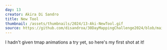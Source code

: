```yaml
---
day: 13
creator: Akira Di Sandro
title: New Tool
thumbnail: /assets/thumbnails/2024/13-Aki-NewTool.gif
source: https://github.com/disandroa/30DayMappingChallenge2024/blob/main/scripts/Day13.R
---
```


I hadn't given tmap animations a try yet, so here's my first shot at it!